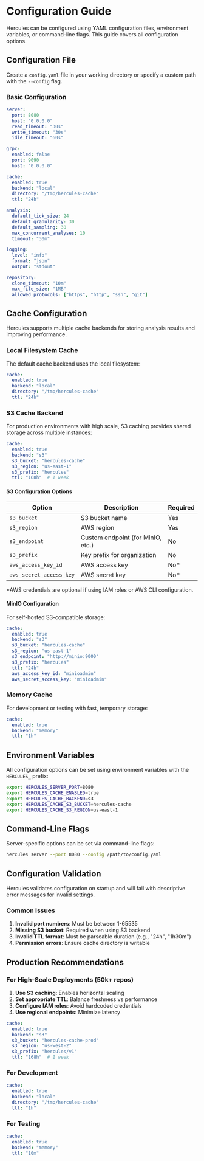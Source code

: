 # Configuration Guide

Hercules can be configured using YAML configuration files, environment variables, or command-line flags. This guide covers all configuration options.

## Configuration File

Create a `config.yaml` file in your working directory or specify a custom path with the `--config` flag.

### Basic Configuration

```yaml
server:
  port: 8080
  host: "0.0.0.0"
  read_timeout: "30s"
  write_timeout: "30s"
  idle_timeout: "60s"

grpc:
  enabled: false
  port: 9090
  host: "0.0.0.0"

cache:
  enabled: true
  backend: "local"
  directory: "/tmp/hercules-cache"
  ttl: "24h"

analysis:
  default_tick_size: 24
  default_granularity: 30
  default_sampling: 30
  max_concurrent_analyses: 10
  timeout: "30m"

logging:
  level: "info"
  format: "json"
  output: "stdout"

repository:
  clone_timeout: "10m"
  max_file_size: "1MB"
  allowed_protocols: ["https", "http", "ssh", "git"]
```

## Cache Configuration

Hercules supports multiple cache backends for storing analysis results and improving performance.

### Local Filesystem Cache

The default cache backend uses the local filesystem:

```yaml
cache:
  enabled: true
  backend: "local"
  directory: "/tmp/hercules-cache"
  ttl: "24h"
```

### S3 Cache Backend

For production environments with high scale, S3 caching provides shared storage across multiple instances:

```yaml
cache:
  enabled: true
  backend: "s3"
  s3_bucket: "hercules-cache"
  s3_region: "us-east-1"
  s3_prefix: "hercules"
  ttl: "168h"  # 1 week
```

#### S3 Configuration Options

| Option | Description | Required |
|--------|-------------|----------|
| `s3_bucket` | S3 bucket name | Yes |
| `s3_region` | AWS region | Yes |
| `s3_endpoint` | Custom endpoint (for MinIO, etc.) | No |
| `s3_prefix` | Key prefix for organization | No |
| `aws_access_key_id` | AWS access key | No* |
| `aws_secret_access_key` | AWS secret key | No* |

*AWS credentials are optional if using IAM roles or AWS CLI configuration.

#### MinIO Configuration

For self-hosted S3-compatible storage:

```yaml
cache:
  enabled: true
  backend: "s3"
  s3_bucket: "hercules-cache"
  s3_region: "us-east-1"
  s3_endpoint: "http://minio:9000"
  s3_prefix: "hercules"
  ttl: "24h"
  aws_access_key_id: "minioadmin"
  aws_secret_access_key: "minioadmin"
```

### Memory Cache

For development or testing with fast, temporary storage:

```yaml
cache:
  enabled: true
  backend: "memory"
  ttl: "1h"
```

## Environment Variables

All configuration options can be set using environment variables with the `HERCULES_` prefix:

```bash
export HERCULES_SERVER_PORT=8080
export HERCULES_CACHE_ENABLED=true
export HERCULES_CACHE_BACKEND=s3
export HERCULES_CACHE_S3_BUCKET=hercules-cache
export HERCULES_CACHE_S3_REGION=us-east-1
```

## Command-Line Flags

Server-specific options can be set via command-line flags:

```bash
hercules server --port 8080 --config /path/to/config.yaml
```

## Configuration Validation

Hercules validates configuration on startup and will fail with descriptive error messages for invalid settings.

### Common Issues

1. **Invalid port numbers**: Must be between 1-65535
2. **Missing S3 bucket**: Required when using S3 backend
3. **Invalid TTL format**: Must be parseable duration (e.g., "24h", "1h30m")
4. **Permission errors**: Ensure cache directory is writable

## Production Recommendations

### For High-Scale Deployments (50k+ repos)

1. **Use S3 caching**: Enables horizontal scaling
2. **Set appropriate TTL**: Balance freshness vs performance
3. **Configure IAM roles**: Avoid hardcoded credentials
4. **Use regional endpoints**: Minimize latency

```yaml
cache:
  enabled: true
  backend: "s3"
  s3_bucket: "hercules-cache-prod"
  s3_region: "us-west-2"
  s3_prefix: "hercules/v1"
  ttl: "168h"  # 1 week
```

### For Development

```yaml
cache:
  enabled: true
  backend: "local"
  directory: "/tmp/hercules-cache"
  ttl: "1h"
```

### For Testing

```yaml
cache:
  enabled: true
  backend: "memory"
  ttl: "10m"
``` 